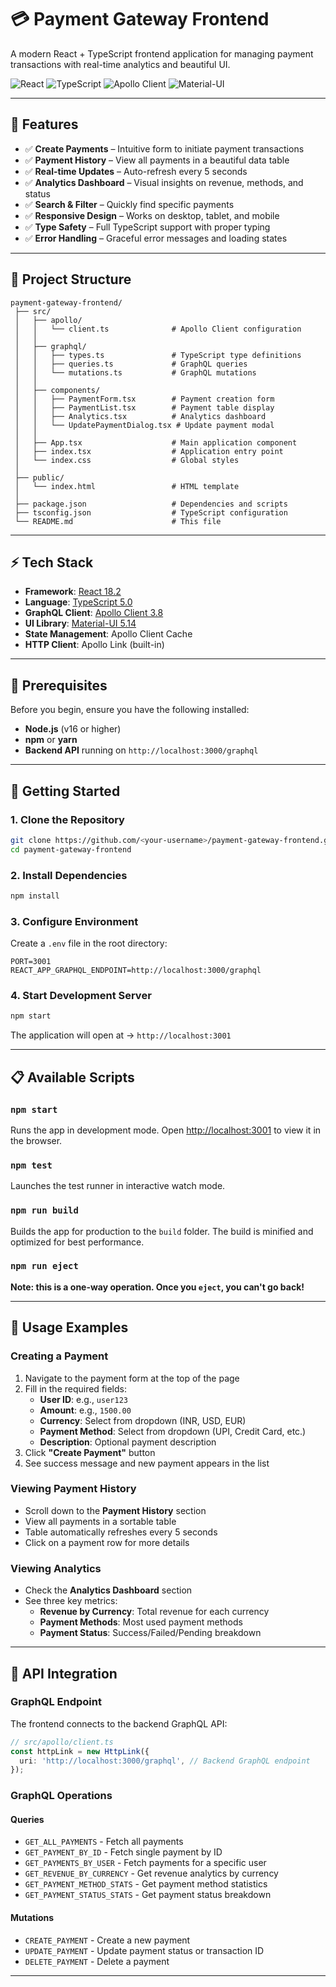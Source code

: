# 💳 Payment Gateway Frontend

A modern React + TypeScript frontend application for managing payment transactions with real-time analytics and beautiful UI.

![React](https://img.shields.io/badge/React-18.2-blue.svg)
![TypeScript](https://img.shields.io/badge/TypeScript-5.0-blue.svg)
![Apollo Client](https://img.shields.io/badge/Apollo%20Client-3.8-purple.svg)
![Material-UI](https://img.shields.io/badge/Material--UI-5.14-blue.svg)

---

## 🚀 Features

* ✅ **Create Payments** – Intuitive form to initiate payment transactions
* ✅ **Payment History** – View all payments in a beautiful data table
* ✅ **Real-time Updates** – Auto-refresh every 5 seconds
* ✅ **Analytics Dashboard** – Visual insights on revenue, methods, and status
* ✅ **Search & Filter** – Quickly find specific payments
* ✅ **Responsive Design** – Works on desktop, tablet, and mobile
* ✅ **Type Safety** – Full TypeScript support with proper typing
* ✅ **Error Handling** – Graceful error messages and loading states

---

## 📂 Project Structure

```
payment-gateway-frontend/
 ├── src/
 │   ├── apollo/
 │   │   └── client.ts              # Apollo Client configuration
 │   │
 │   ├── graphql/
 │   │   ├── types.ts               # TypeScript type definitions
 │   │   ├── queries.ts             # GraphQL queries
 │   │   └── mutations.ts           # GraphQL mutations
 │   │
 │   ├── components/
 │   │   ├── PaymentForm.tsx        # Payment creation form
 │   │   ├── PaymentList.tsx        # Payment table display
 │   │   ├── Analytics.tsx          # Analytics dashboard
 │   │   └── UpdatePaymentDialog.tsx # Update payment modal
 │   │
 │   ├── App.tsx                    # Main application component
 │   ├── index.tsx                  # Application entry point
 │   └── index.css                  # Global styles
 │
 ├── public/
 │   └── index.html                 # HTML template
 │
 ├── package.json                   # Dependencies and scripts
 ├── tsconfig.json                  # TypeScript configuration
 └── README.md                      # This file
```

---

## ⚡ Tech Stack

* **Framework**: [React 18.2](https://react.dev/)
* **Language**: [TypeScript 5.0](https://www.typescriptlang.org/)
* **GraphQL Client**: [Apollo Client 3.8](https://www.apollographql.com/docs/react/)
* **UI Library**: [Material-UI 5.14](https://mui.com/)
* **State Management**: Apollo Client Cache
* **HTTP Client**: Apollo Link (built-in)

---

## 🔧 Prerequisites

Before you begin, ensure you have the following installed:

* **Node.js** (v16 or higher)
* **npm** or **yarn**
* **Backend API** running on `http://localhost:3000/graphql`

---

## 🚀 Getting Started

### 1. Clone the Repository

```bash
git clone https://github.com/<your-username>/payment-gateway-frontend.git
cd payment-gateway-frontend
```

### 2. Install Dependencies

```bash
npm install
```

### 3. Configure Environment

Create a `.env` file in the root directory:

```env
PORT=3001
REACT_APP_GRAPHQL_ENDPOINT=http://localhost:3000/graphql
```

### 4. Start Development Server

```bash
npm start
```

The application will open at → `http://localhost:3001`

---

## 📋 Available Scripts

### `npm start`
Runs the app in development mode.
Open [http://localhost:3001](http://localhost:3001) to view it in the browser.

### `npm test`
Launches the test runner in interactive watch mode.

### `npm run build`
Builds the app for production to the `build` folder.
The build is minified and optimized for best performance.

### `npm run eject`
**Note: this is a one-way operation. Once you `eject`, you can't go back!**

---

## 🎯 Usage Examples

### Creating a Payment

1. Navigate to the payment form at the top of the page
2. Fill in the required fields:
   - **User ID**: e.g., `user123`
   - **Amount**: e.g., `1500.00`
   - **Currency**: Select from dropdown (INR, USD, EUR)
   - **Payment Method**: Select from dropdown (UPI, Credit Card, etc.)
   - **Description**: Optional payment description
3. Click **"Create Payment"** button
4. See success message and new payment appears in the list

### Viewing Payment History

- Scroll down to the **Payment History** section
- View all payments in a sortable table
- Table automatically refreshes every 5 seconds
- Click on a payment row for more details

### Viewing Analytics

- Check the **Analytics Dashboard** section
- See three key metrics:
  - **Revenue by Currency**: Total revenue for each currency
  - **Payment Methods**: Most used payment methods
  - **Payment Status**: Success/Failed/Pending breakdown

---

## 🔌 API Integration

### GraphQL Endpoint

The frontend connects to the backend GraphQL API:

```typescript
// src/apollo/client.ts
const httpLink = new HttpLink({
  uri: 'http://localhost:3000/graphql', // Backend GraphQL endpoint
});
```

### GraphQL Operations

#### Queries
- `GET_ALL_PAYMENTS` - Fetch all payments
- `GET_PAYMENT_BY_ID` - Fetch single payment by ID
- `GET_PAYMENTS_BY_USER` - Fetch payments for a specific user
- `GET_REVENUE_BY_CURRENCY` - Get revenue analytics by currency
- `GET_PAYMENT_METHOD_STATS` - Get payment method statistics
- `GET_PAYMENT_STATUS_STATS` - Get payment status breakdown

#### Mutations
- `CREATE_PAYMENT` - Create a new payment
- `UPDATE_PAYMENT` - Update payment status or transaction ID
- `DELETE_PAYMENT` - Delete a payment
---